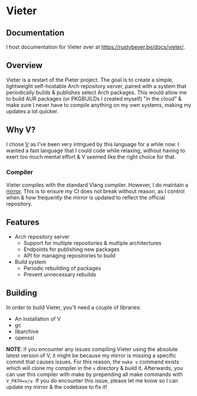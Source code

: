 # Vieter

## Documentation

I host documentation for Vieter over at https://rustybever.be/docs/vieter/.

## Overview

Vieter is a restart of the Pieter project. The goal is to create a simple,
lightweight self-hostable Arch repository server, paired with a system that
periodically builds & publishes select Arch packages. This would allow me to
build AUR packages (or PKGBUILDs I created myself) "in the cloud" & make sure I
never have to compile anything on my own systems, making my updates a lot
quicker.

## Why V?

I chose [V](https://vlang.io/) as I've been very intrigued by this language for
a while now. I wanted a fast language that I could code while relaxing, without
having to exert too much mental effort & V seemed like the right choice for
that.

### Compiler

Vieter compiles with the standard Vlang compiler. However, I do maintain a
[mirror](https://git.rustybever.be/Chewing_Bever/v). This is to ensure my CI
does not break without reason, as I control when & how frequently the mirror is
updated to reflect the official repository.

## Features

* Arch repository server
    * Support for multiple repositories & multiple architectures
    * Endpoints for publishing new packages
    * API for managing repositories to build
* Build system
    * Periodic rebuilding of packages
    * Prevent unnecessary rebuilds

## Building

In order to build Vieter, you'll need a couple of libraries:

* An installation of V
* gc
* libarchive
* openssl

**NOTE**: if you encounter any issues compiling Vieter using the absolute
latest version of V, it might be because my mirror is missing a specific commit
that causes issues. For this reason, the `make v` command exists which will
clone my compiler in the `v` directory & build it. Afterwards, you can use this
compiler with make by prepending all make commands with `V_PATH=v/v`. If you do
encounter this issue, please let me know so I can update my mirror & the
codebase to fix it!
